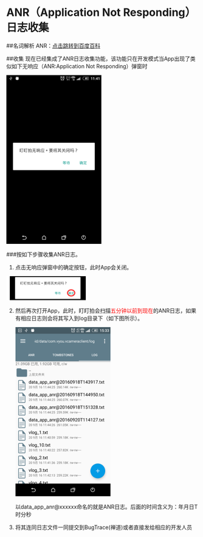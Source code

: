 # ANR（Application Not Responding）日志收集

##名词解析
ANR：[点击跳转到百度百科](http://baike.baidu.com/link?url=o4dEs5KLuCEqlPjDZROh_tL92PA0DoQu3I1qH7_LlHAyKSXfmO2wA2tkEctRN8uS7Dxw2pEq31-tcpNFS36SS_)


##收集
现在已经集成了ANR日志收集功能，该功能只在开发模式当App出现了类似如下无响应（ANR:Application Not Responding）弹窗时

<img src="Screenshot_20160920-114133.png" width="250">

###按如下步骤收集ANR日志。

1. 点击无响应弹窗中的确定按钮，此时App会关闭。

 ![](QQ截图20160920153119.png)

2. 然后再次打开App，此时，盯盯拍会扫描<font color=ff0000>五分钟以前到现在</font>的ANR日志，如果有相应日志则会将其写入到log目录下（如下图所示）。

   <img src="Screenshot_20160920-153330.png" width="250">
   
   以data_app_anr@xxxxxx命名的就是ANR日志。后面的时间含义为：年月日T时分秒
   
3. 将其连同日志文件一同提交到BugTrace(禅道)或者直接发给相应的开发人员